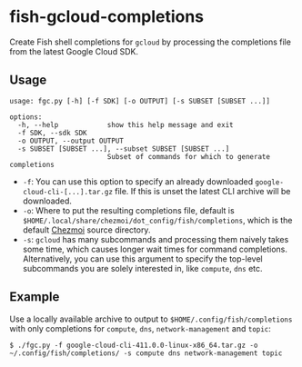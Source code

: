 # fish-gcloud-completions

Create Fish shell completions for `gcloud` by processing the completions file from the latest Google Cloud SDK.

## Usage

```
usage: fgc.py [-h] [-f SDK] [-o OUTPUT] [-s SUBSET [SUBSET ...]]

options:
  -h, --help            show this help message and exit
  -f SDK, --sdk SDK
  -o OUTPUT, --output OUTPUT
  -s SUBSET [SUBSET ...], --subset SUBSET [SUBSET ...]
                        Subset of commands for which to generate completions
```

* `-f`: You can use this option to specify an already downloaded `google-cloud-cli-[...].tar.gz` file. If this is unset the latest CLI archive will be downloaded.
* `-o`: Where to put the resulting completions file, default is `$HOME/.local/share/chezmoi/dot_config/fish/completions`, which is the default [Chezmoi](https://www.chezmoi.io/) source directory.
* `-s`: `gcloud` has many subcommands and processing them naively takes some time, which causes longer wait times for command completions. Alternatively, you can use this argument to specify the top-level subcommands you are solely interested in, like `compute`, `dns` etc.

## Example

Use a locally available archive to output to `$HOME/.config/fish/completions` with only completions for `compute`, `dns`, `network-management` and `topic`:

```shell
$ ./fgc.py -f google-cloud-cli-411.0.0-linux-x86_64.tar.gz -o ~/.config/fish/completions/ -s compute dns network-management topic
```
